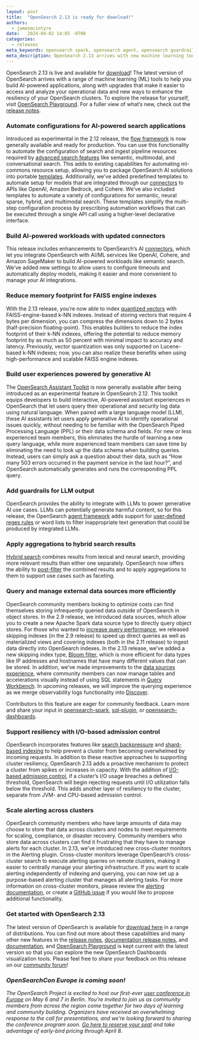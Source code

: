 ```yaml
---
layout: post
title:  "OpenSearch 2.13 is ready for download!"
authors:
  - jamesmcintyre
date:   2024-04-02 14:05 -0700
categories:
  - releases
meta_keywords: opensearch spark, opensearch agent, opensearch guardrails, opensearch memory, opensearch quantize vector, OpenSearch FAISS, OpenSearch 2.13, opensearch OpenAI, opensearch cohere, opensearch bedrock, opensearch assistant toolkit
meta_description: OpenSearch 2.13 arrives with new machine learning tools to help you build AI-powered applications, along with upgrades that make it easier to access and analyze operational data and new ways to enhance the resiliency of OpenSearch clusters.
---
```

OpenSearch 2.13 is live and available for [download](https://opensearch.org/downloads.html)! The latest version of OpenSearch arrives with a range of machine learning (ML) tools to help you build AI-powered applications, along with upgrades that make it easier to access and analyze your operational data and new ways to enhance the resiliency of your OpenSearch clusters. To explore the release for yourself, visit [OpenSearch Playground](https://playground.opensearch.org/app/home#/). For a fuller view of what’s new, check out the [release notes](https://github.com/opensearch-project/opensearch-build/blob/main/release-notes/opensearch-release-notes-2.13.0.md).

### Automate configurations for AI-powered search applications
Introduced as experimental in the 2.12 release, the [flow framework](https://opensearch.org/docs/latest/automating-configurations/index/) is now generally available and ready for production. You can use this functionality to automate the configuration of search and ingest pipeline resources required by [advanced search features](https://opensearch.org/docs/latest/search-plugins/) like semantic, multimodal, and conversational search. This adds to existing capabilities for automating ml-commons resource setup, allowing you to package OpenSearch AI solutions into portable [templates](https://opensearch.org/docs/latest/automating-configurations/workflow-templates/). Additionally, we’ve added predefined templates to automate setup for models that are integrated through our [connectors](https://opensearch.org/docs/latest/ml-commons-plugin/remote-models/connectors/#supported-connectors) to APIs like OpenAI, Amazon Bedrock, and Cohere. We’ve also included templates to automate a variety of configurations for semantic, neural sparse, hybrid, and multimodal search. These templates simplify the multi-step configuration process by prescribing automation workflows that can be executed through a single API call using a higher-level declarative interface.

### Build AI-powered workloads with updated connectors
This release includes enhancements to OpenSearch’s AI [connectors](https://opensearch.org/docs/latest/ml-commons-plugin/remote-models/index/), which let you integrate OpenSearch with AI/ML services like OpenAI, Cohere, and Amazon SageMaker to build AI-powered workloads like semantic search. We’ve added new settings to allow users to configure timeouts and automatically deploy models, making it easier and more convenient to manage your AI integrations.

### Reduce memory footprint for FAISS engine indexes
With the 2.13 release, you’re now able to index [quantized vectors](https://opensearch.org/docs/latest/search-plugins/knn/knn-vector-quantization/) with FAISS-engine-based k-NN indexes. Instead of storing vectors that require 4 bytes per dimension, you can compress the dimensions down to 2 bytes (half-precision floating-point). This enables builders to reduce the index footprint of their k-NN indexes, offering the potential to reduce memory footprint by as much as 50 percent with minimal impact to accuracy and latency. Previously, vector quantization was only supported on Lucene-based k-NN indexes; now, you can also realize these benefits when using high-performance and scalable FAISS engine indexes.

### Build user experiences powered by generative AI
The [OpenSearch Assistant Toolkit](https://opensearch.org/docs/latest/ml-commons-plugin/opensearch-assistant/) is now generally available after being introduced as an experimental feature in OpenSearch 2.12. This toolkit equips developers to build interactive, AI-powered assistant experiences in OpenSearch that let users query their operational and security log data using natural language. When paired with a large language model (LLM), these AI assistants let users apply generative AI to identify operational issues quickly, without needing to be familiar with the OpenSearch Piped Processing Language (PPL) or their data schema and fields. For new or less experienced team members, this eliminates the hurdle of learning a new query language, while more experienced team members can save time by eliminating the need to look up the data schema when building queries. Instead, users can simply ask a question about their data, such as “How many 503 errors occurred in the payment service in the last hour?”, and OpenSearch automatically generates and runs the corresponding PPL query.

### Add guardrails for LLM output
OpenSearch provides the ability to integrate with LLMs to power generative AI use cases. LLMs can potentially generate harmful content, so for this release, the OpenSearch [agent framework](https://opensearch.org/docs/latest/ml-commons-plugin/agents-tools/index/) adds support for [user-defined regex rules](https://opensearch.org/docs/latest/ml-commons-plugin/remote-models/guardrails/) or word lists to filter inappropriate text generation that could be produced by integrated LLMs.

### Apply aggregations to hybrid search results
[Hybrid search](https://opensearch.org/docs/latest/search-plugins/hybrid-search/) combines results from lexical and neural search, providing more relevant results than either one separately. OpenSearch now offers the ability to [post-filter](https://opensearch.org/docs/latest/search-plugins/hybrid-search/#combining-hybrid-search-and-aggregations/) the combined results and to apply aggregations to them to support use cases such as faceting.

### Query and manage external data sources more efficiently
OpenSearch community members looking to optimize costs can find themselves storing infrequently queried data outside of OpenSearch in object stores. In the 2.9 release, we introduced data sources, which allow you to create a new Apache Spark data source type to directly query object stores. For those who wanted to [increase query performance](https://opensearch.org/docs/latest/dashboards/management/accelerate-external-data/), we released skipping indexes (in the 2.9 release) to speed up direct queries as well as materialized views and covering indexes (both in the 2.11 release) to ingest data directly into OpenSearch indexes. In the 2.13 release, we’ve added a new skipping index type, [Bloom filter](https://opensearch.org/docs/latest/install-and-configure/configuring-opensearch/index-settings/), which is more efficient for data types like IP addresses and hostnames that have many different values that can be stored. In addition, we’ve made improvements to the [data sources experience](https://opensearch.org/docs/latest/dashboards/management/multi-data-sources/), where community members can now manage tables and accelerations visually instead of using SQL statements in [Query Workbench](https://opensearch.org/docs/latest/dashboards/query-workbench/). In upcoming releases, we will improve the querying experience as we merge observability logs functionality into [Discover](https://opensearch.org/docs/latest/dashboards/discover/index-discover/).

Contributors to this feature are eager for community feedback. Learn more and share your input in [opensearch-spark](https://github.com/opensearch-project/opensearch-spark), [sql-plugin](https://github.com/opensearch-project/sql/tree/main/plugin), or [opensearch-dashboards](https://github.com/opensearch-project/OpenSearch-Dashboards).

### Support resiliency with I/O-based admission control
OpenSearch incorporates features like [search backpressure](https://opensearch.org/docs/latest/tuning-your-cluster/availability-and-recovery/search-backpressure/) and [shard-based indexing](https://opensearch.org/docs/latest/tuning-your-cluster/availability-and-recovery/shard-indexing-backpressure/) to help prevent a cluster from becoming overwhelmed by incoming requests. In addition to these reactive approaches to supporting cluster resiliency, OpenSearch 2.13 adds a proactive mechanism to protect a cluster from spikes or increases in capacity. With the addition of [I/O-based admission control](https://opensearch.org/docs/latest/api-reference/nodes-apis/nodes-stats), if a cluster’s I/O usage breaches a defined threshold, OpenSearch will begin rejecting requests until I/O utilization falls below the threshold. This adds another layer of resiliency to the cluster, separate from JVM- and CPU-based admission control.

### Scale alerting across clusters
OpenSearch community members who have large amounts of data may choose to store that data across clusters and nodes to meet requirements for scaling, compliance, or disaster recovery. Community members who store data across clusters can find it frustrating that they have to manage alerts for each cluster. In 2.13, we’ve introduced new cross-cluster monitors in the Alerting plugin. Cross-cluster monitors leverage OpenSearch’s cross-cluster search to execute alerting queries on remote clusters, making it easier to centrally manage your alerting infrastructure. If you want to scale alerting independently of indexing and querying, you can now set up a purpose-based alerting cluster that manages all alerting tasks. For more information on cross-cluster monitors, please review the [alerting documentation](https://opensearch.org/docs/latest/observing-your-data/alerting/index/), or create a [GitHub issue](https://github.com/opensearch-project/alerting) if you would like to propose additional functionality.

### Get started with OpenSearch 2.13
The latest version of OpenSearch is available for [download here](https://opensearch.org/downloads.html) in a range of distributions. You can find out more about these capabilities and many other new features in the [release notes](https://github.com/opensearch-project/opensearch-build/blob/main/release-notes/opensearch-release-notes-2.13.0.md), [documentation release notes](https://github.com/opensearch-project/documentation-website/blob/main/release-notes/opensearch-documentation-release-notes-2.13.0.md/), and [documentation](https://opensearch.org/docs/latest/), and [OpenSearch Playground](https://playground.opensearch.org/app/home#/) is kept current with the latest version so that you can explore the new OpenSearch Dashboards visualization tools. Please feel free to share your feedback on this release on our [community forum](https://forum.opensearch.org/)!

### _OpenSearchCon Europe is coming soon!_
_The OpenSearch Project is excited to host our first-ever [user conference in Europe](https://opensearch.org/events/opensearchcon/2024/europe/index.html) on May 6 and 7 in Berlin. You’re invited to join us as community members from across the region come together for two days of learning and community building. Organizers have received an overwhelming response to the call for presentations, and we’re looking forward to sharing the conference program soon. [Go here to reserve your seat](https://tickets.plainschwarz.com/opensearchconeu/) and take advantage of early-bird pricing through April 8._